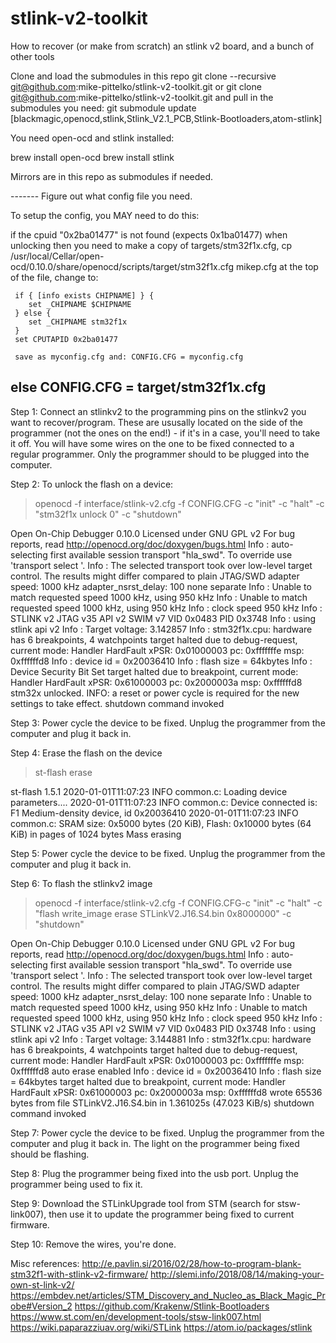 # stlink-v2-toolkit
How to recover (or make from scratch) an stlink v2 board, and a bunch of other tools

Clone and load the submodules in this repo
  git clone --recursive git@github.com:mike-pittelko/stlink-v2-toolkit.git
or
  git clone git@github.com:mike-pittelko/stlink-v2-toolkit.git
  and pull in the submodules you need:
  git submodule update [blackmagic,openocd,stlink,Stlink_V2.1_PCB,Stlink-Bootloaders,atom-stlink]


You need open-ocd and stlink installed:

brew install open-ocd
brew install stlink

Mirrors are in this repo as submodules if needed.

------- Figure out what config file you need.

To setup the config, you MAY need to do this:


if the cpuid "0x2ba01477" is not found (expects 0x1ba01477) when unlocking then you need to
     make a copy of targets/stm32f1x.cfg,
          cp /usr/local/Cellar/open-ocd/0.10.0/share/openocd/scripts/target/stm32f1x.cfg mikep.cfg
     at the top of the file, change to:

     if { [info exists CHIPNAME] } {
        set _CHIPNAME $CHIPNAME
     } else {
        set _CHIPNAME stm32f1x
     }
     set CPUTAPID 0x2ba01477

     save as myconfig.cfg and: CONFIG.CFG = myconfig.cfg
else
	CONFIG.CFG = target/stm32f1x.cfg
------

Step 1:
Connect an stlinkv2 to the programming pins on the stlinkv2 you want to recover/program. These are ususally located
on the side of the programmer (not the ones on the end!) - if it's in a case, you'll need to take it off.
You will have some wires on the one to be fixed connected to a regular programmer. Only the programmer
should to be plugged into the computer.

Step 2:
To unlock the flash on a device:
>openocd -f interface/stlink-v2.cfg -f CONFIG.CFG -c "init" -c "halt" -c "stm32f1x unlock 0" -c "shutdown"


Open On-Chip Debugger 0.10.0
Licensed under GNU GPL v2
For bug reports, read
	http://openocd.org/doc/doxygen/bugs.html
Info : auto-selecting first available session transport "hla_swd". To override use 'transport select <transport>'.
Info : The selected transport took over low-level target control. The results might differ compared to plain JTAG/SWD
adapter speed: 1000 kHz
adapter_nsrst_delay: 100
none separate
Info : Unable to match requested speed 1000 kHz, using 950 kHz
Info : Unable to match requested speed 1000 kHz, using 950 kHz
Info : clock speed 950 kHz
Info : STLINK v2 JTAG v35 API v2 SWIM v7 VID 0x0483 PID 0x3748
Info : using stlink api v2
Info : Target voltage: 3.142857
Info : stm32f1x.cpu: hardware has 6 breakpoints, 4 watchpoints
target halted due to debug-request, current mode: Handler HardFault
xPSR: 0x01000003 pc: 0xfffffffe msp: 0xffffffd8
Info : device id = 0x20036410
Info : flash size = 64kbytes
Info : Device Security Bit Set
target halted due to breakpoint, current mode: Handler HardFault
xPSR: 0x61000003 pc: 0x2000003a msp: 0xffffffd8
stm32x unlocked.
INFO: a reset or power cycle is required for the new settings to take effect.
shutdown command invoked

Step 3:
Power cycle the device to be fixed.  Unplug the programmer from the computer
and plug it back in.

Step 4:
Erase the flash on the device
>st-flash erase


st-flash 1.5.1
2020-01-01T11:07:23 INFO common.c: Loading device parameters....
2020-01-01T11:07:23 INFO common.c: Device connected is: F1 Medium-density device, id 0x20036410
2020-01-01T11:07:23 INFO common.c: SRAM size: 0x5000 bytes (20 KiB), Flash: 0x10000 bytes (64 KiB) in pages of 1024 bytes
Mass erasing

Step 5:
Power cycle the device to be fixed.  Unplug the programmer from the computer
and plug it back in.

Step 6:
To flash the stlinkv2 image
>openocd -f interface/stlink-v2.cfg -f CONFIG.CFG-c "init" -c "halt" -c "flash write_image erase STLinkV2.J16.S4.bin 0x8000000" -c "shutdown"


Open On-Chip Debugger 0.10.0
Licensed under GNU GPL v2
For bug reports, read
	http://openocd.org/doc/doxygen/bugs.html
Info : auto-selecting first available session transport "hla_swd". To override use 'transport select <transport>'.
Info : The selected transport took over low-level target control. The results might differ compared to plain JTAG/SWD
adapter speed: 1000 kHz
adapter_nsrst_delay: 100
none separate
Info : Unable to match requested speed 1000 kHz, using 950 kHz
Info : Unable to match requested speed 1000 kHz, using 950 kHz
Info : clock speed 950 kHz
Info : STLINK v2 JTAG v35 API v2 SWIM v7 VID 0x0483 PID 0x3748
Info : using stlink api v2
Info : Target voltage: 3.144881
Info : stm32f1x.cpu: hardware has 6 breakpoints, 4 watchpoints
target halted due to debug-request, current mode: Handler HardFault
xPSR: 0x01000003 pc: 0xfffffffe msp: 0xffffffd8
auto erase enabled
Info : device id = 0x20036410
Info : flash size = 64kbytes
target halted due to breakpoint, current mode: Handler HardFault
xPSR: 0x61000003 pc: 0x2000003a msp: 0xffffffd8
wrote 65536 bytes from file STLinkV2.J16.S4.bin in 1.361025s (47.023 KiB/s)
shutdown command invoked

Step 7:
Power cycle the device to be fixed.  Unplug the programmer from the computer
and plug it back in.
The light on the programmer being fixed should be flashing.

Step 8:
Plug the programmer being fixed into the usb port. Unplug the programmer being
used to fix it.

Step 9:
Download the STLinkUpgrade tool from STM (search for stsw-link007), then use it to update the programmer being fixed to current firmware.

Step 10:
Remove the wires, you're done.


Misc references:
http://e.pavlin.si/2016/02/28/how-to-program-blank-stm32f1-with-stlink-v2-firmware/
http://slemi.info/2018/08/14/making-your-own-st-link-v2/
https://embdev.net/articles/STM_Discovery_and_Nucleo_as_Black_Magic_Probe#Version_2
https://github.com/Krakenw/Stlink-Bootloaders
https://www.st.com/en/development-tools/stsw-link007.html
https://wiki.paparazziuav.org/wiki/STLink
https://atom.io/packages/stlink
